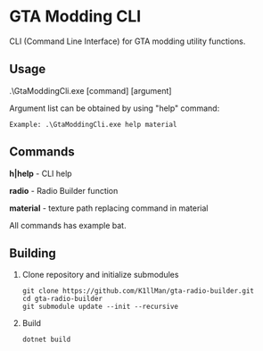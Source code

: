 # GTA Modding CLI

CLI (Command Line Interface) for GTA modding utility functions.

## Usage

.\GtaModdingCli.exe [command] [argument]

Argument list can be obtained by using "help" command:

`Example: .\GtaModdingCli.exe help material`

## Commands

**h|help** - CLI help

**radio** - Radio Builder function

**material** - texture path replacing command in material

All commands has example bat.

## Building

1. Clone repository and initialize submodules

    ```
    git clone https://github.com/K1llMan/gta-radio-builder.git
    cd gta-radio-builder
    git submodule update --init --recursive
    ```
2. Build 
    ``` 
    dotnet build
    ```